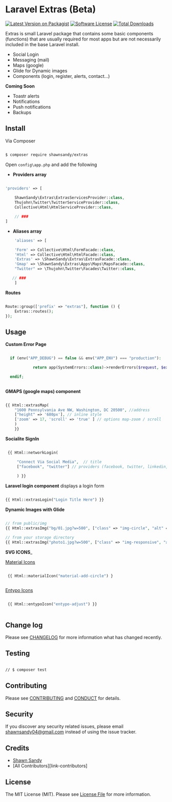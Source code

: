 # Laravel Extras (Beta)

[![Latest Version on Packagist][ico-version]][link-packagist]
[![Software License][ico-license]](LICENSE.md)
[![Total Downloads][ico-downloads]][link-downloads]

Extras is small Laravel package that contains some basic components (functions) that are usually required for most apps but are not necessarily included in the base Laravel install.

- Social Login 
- Messaging (mail)
- Maps (google)
- Glide for Dynamic images 
- Components (login, register, alerts, contact...)

__Coming Soon__

- Toastr alerts
- Notifications
- Push notifications
- Backups


## Install

Via Composer

``` bash

$ composer require shawnsandy/extras

```

Open `config\app.php` and add the following

* __Providers array__

``` php

'providers' => [
   
    ShawnSandy\Extras\ExtrasServicesProvider::class,
    Thujohn\Twitter\TwitterServiceProvider::class,        
    Collective\Html\HtmlServiceProvider::class,

    // ###
]

```

* __Aliases array__

``` php
    'aliases' => [

    'Form' => Collective\Html\FormFacade::class,
    'Html' => Collective\Html\HtmlFacade::class,
    'Extras' => \ShawnSandy\Extras\ExtrasFacade::class,
    'Gmap' => \ShawnSandy\Extras\Apps\Maps\MapsFacade::class,
    "Twitter" => \Thujohn\Twitter\Facades\Twitter::class,  

   // ###  
    ]

```

 __Routes__

``` php

Route::group(['prefix' => "extras"], function () {
    Extras::routes();
});

`````



## Usage

__Custom Error Page__

``` php

  if (env("APP_DEBUG") == false && env("APP_ENV") === "production"):

            return app(SystemErrors::class)->renderErrors($request, $exception);

  endif;
  
```

__GMAPS (google maps) component__


``` php

{{ Html::extrasMap(
    "1600 Pennsylvania Ave NW, Washington, DC 20500", //address
    ["height" => '680px'], // inline style
    ['zoom' => 17, 'scroll' => 'true' ] // options map-zoom / scroll
    ) 
    }}

```

__Socialite SignIn__

``` php

 {{ Html::networkLogin(

     "Connect Via Social Media",  // title
     ["facebook", "twitter"] // providers (facebook, twitter, linkedin, github)
     
     ) }}

 ```

 __Laravel login component__ displays a login form

 ``` php
 
 {{ Html::extrasLogin("Login Title Here") }}

 ```

 __Dynamic Images with Glide__ 

 ``` php
 
 // from public/img 
{{ Html::extrasImg("bg/01.jpg?w=500", ["class" => "img-circle", "alt" => "Glide image"]) }}

// from your storage directory
{{ Html::extrasImg("photo1.jpg?w=500", ["class" => "img-responsive", "alt" => "Glide image"], "/extras/img/") }}


 ```


__SVG ICONS___

[Material Icons](https://material.io/icons/)

``` php

 {{ Html::materialIcon("material-add-circle") }
 
```


 [Entypo Icons](http://www.entypo.com/)

 ``` php 
 
  {{ Html::entypoIcon("entypo-adjust") }}
  
```


## Change log

Please see [CHANGELOG](CHANGELOG.md) for more information what has changed recently.

## Testing

``` bash

// $ composer test

```

## Contributing

Please see [CONTRIBUTING](CONTRIBUTING.md) and [CONDUCT](CONDUCT.md) for details.

## Security

If you discover any security related issues, please email shawnsandy04@gmail.com instead of using the issue tracker.

## Credits

- [Shawn Sandy][link-author]
- [All Contributors][link-contributors]

## License

The MIT License (MIT). Please see [License File](LICENSE.md) for more information.

[ico-version]: https://img.shields.io/packagist/v/shawnsandy/extras.svg?style=flat-square
[ico-license]: https://img.shields.io/badge/license-MIT-brightgreen.svg?style=flat-square
[ico-travis]: https://img.shields.io/travis/shawnsandy/extras/master.svg?style=flat-square
[ico-scrutinizer]: https://img.shields.io/scrutinizer/coverage/g/shawnsandy/extras.svg?style=flat-square
[ico-code-quality]: https://img.shields.io/scrutinizer/g/shawnsandy/extras.svg?style=flat-square
[ico-downloads]: https://img.shields.io/packagist/dt/shawnsandy/extras.svg?style=flat-square

[link-packagist]: https://packagist.org/packages/shawnsandy/extras
[link-travis]: https://travis-ci.org/shawnsandy/extras
[link-scrutinizer]: https://scrutinizer-ci.com/g/shawnsandy/extras/code-structure
[link-code-quality]: https://scrutinizer-ci.com/g/shawnsandy/extras
[link-downloads]: https://packagist.org/packages/shawnsandy/extras
[link-author]: https://github.com/shawnsandy

